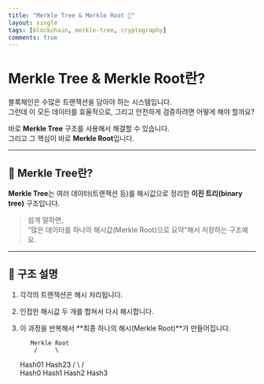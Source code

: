 ```yaml
---
title: "Merkle Tree & Merkle Root 🌲"
layout: single
tags: [blockchain, merkle-tree, cryptography]
comments: true
---
```


# Merkle Tree & Merkle Root란?

블록체인은 수많은 트랜잭션을 담아야 하는 시스템입니다.  
그런데 이 모든 데이터를 효율적으로, 그리고 안전하게 검증하려면 어떻게 해야 할까요?

바로 **Merkle Tree** 구조를 사용해서 해결할 수 있습니다.  
그리고 그 핵심이 바로 **Merkle Root**입니다.

---

## 📘 Merkle Tree란?

**Merkle Tree**는 여러 데이터(트랜잭션 등)를 해시값으로 정리한 **이진 트리(binary tree)** 구조입니다.

> 쉽게 말하면,  
> "많은 데이터를 하나의 해시값(Merkle Root)으로 요약"해서 저장하는 구조예요.

---

## 🌳 구조 설명

1. 각각의 트랜잭션은 해시 처리됩니다.
2. 인접한 해시값 두 개를 합쳐서 다시 해시합니다.
3. 이 과정을 반복해서 **최종 하나의 해시(Merkle Root)**가 만들어집니다.

          Merkle Root
           /     \
      Hash01     Hash23
      /   \       /   \
  Hash0 Hash1 Hash2 Hash3

